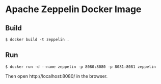 # Apache Zeppelin Docker Image

## Build


    $ docker build -t zeppelin .

## Run


    $ docker run -d --name zeppelin -p 8080:8080 -p 8081:8081 zeppelin

Then open http://localhost:8080/ in the browser.


